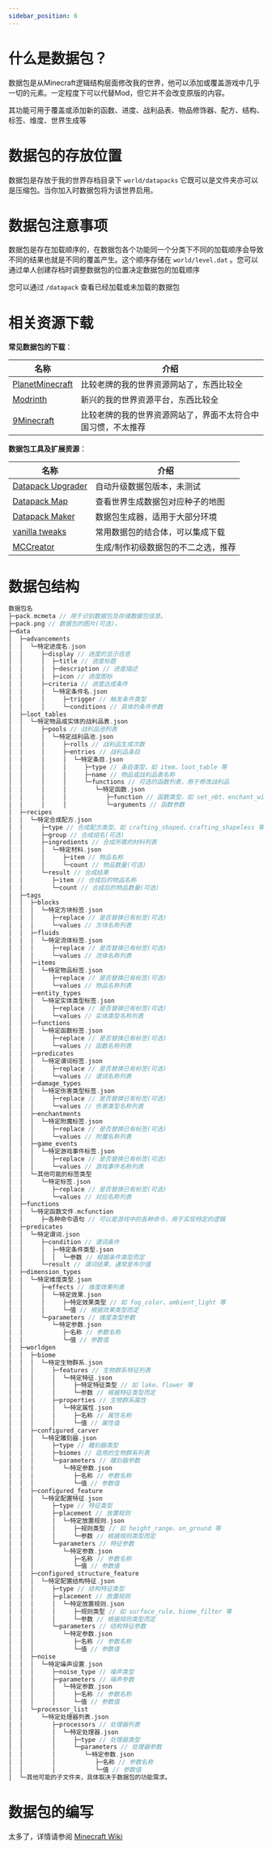 ```yaml
---
sidebar_position: 6
---
```


# 什么是数据包？

数据包是从Minecraft逻辑结构层面修改我的世界，他可以添加或覆盖游戏中几乎一切的元素。一定程度下可以代替Mod，但它并不会改变原版的内容。

其功能可用于覆盖或添加新的函数、进度、战利品表、物品修饰器、配方、结构、标签、维度、世界生成等

# 数据包的存放位置

数据包是存放于我的世界存档目录下 `world/datapacks` 它既可以是文件夹亦可以是压缩包。当你加入时数据包将为该世界启用。


# 数据包注意事项

数据包是存在加载顺序的，在数据包各个功能同一个分类下不同的加载顺序会导致不同的结果也就是不同的覆盖产生。这个顺序存储在 `world/level.dat` 。您可以通过单人创建存档时调整数据包的位置决定数据包的加载顺序

您可以通过 `/datapack` 查看已经加载或未加载的数据包

# 相关资源下载

**常见数据包的下载**：


| 名称                                                      | 介绍                                    |
|-----------------------------------------------------------|-----------------------------------------|
| [PlanetMinecraft](https://www.planetminecraft.com/data-packs/) | 比较老牌的我的世界资源网站了，东西比较全   |
| [Modrinth](https://modrinth.com/datapacks)          | 新兴的我的世界资源平台，东西比较全 |
| [9Minecraft](https://www.9minecraft.net/category/minecraft-data-packs/) | 比较老牌的我的世界资源网站了，界面不太符合中国习惯，不太推荐|

**数据包工具及扩展资源**：


| 名称                                                      | 介绍                                    |
|-----------------------------------------------------------|-----------------------------------------|
| [Datapack Upgrader](https://misode.github.io/upgrader/) | 自动升级数据包版本，未测试    |
| [Datapack Map](https://map.jacobsjo.eu/)          | 查看世界生成数据包对应种子的地图 |
| [Datapack Maker](https://misode.github.io/) | 数据包生成器，适用于大部分环境 |
| [vanilla tweaks](https://vanillatweaks.net/picker/datapacks/) | 常用数据包的结合体，可以集成下载 |
| [MCCreator](https://mcreator.net/about) | 生成/制作初级数据包的不二之选，推荐 |


# 数据包结构

```c
数据包名
├─pack.mcmeta // 用于识别数据包及存储数据包信息。
├─pack.png // 数据包的图片(可选)。
├─data
│  ├─advancements
│  │  └─特定进度名.json
│  │     ├─display // 进度的显示信息
│  │     │  ├─title // 进度标题
│  │     │  ├─description // 进度描述
│  │     │  ├─icon // 进度图标
│  │     ├─criteria // 进度达成条件
│  │     │  └─特定条件名.json
│  │     │     ├─trigger // 触发条件类型
│  │     │     └─conditions // 具体的条件参数
│  ├─loot_tables
│  │  └─特定物品或实体的战利品表.json
│  │     ├─pools // 战利品池列表
│  │     │  └─特定战利品池.json
│  │     │     ├─rolls // 战利品生成次数
│  │     │     ├─entries // 战利品条目
│  │     │     │  └─特定条目.json
│  │     │     │     ├─type // 条目类型，如 item、loot_table 等
│  │     │     │     ├─name // 物品或战利品表名称
│  │     │     │     └─functions // 可选的函数列表，用于修改战利品
│  │     │     │        └─特定函数.json
│  │     │     │           ├─function // 函数类型，如 set_nbt、enchant_with_levels 等
│  │     │     │           └─arguments // 函数参数
│  ├─recipes
│  │  └─特定合成配方.json
│  │     ├─type // 合成配方类型，如 crafting_shaped、crafting_shapeless 等
│  │     ├─group // 合成组名(可选)
│  │     ├─ingredients // 合成所需的材料列表
│  │     │  └─特定材料.json
│  │     │     ├─item // 物品名称
│  │     │     └─count // 物品数量(可选)
│  │     └─result // 合成结果
│  │        ├─item // 合成后的物品名称
│  │        └─count // 合成后的物品数量(可选)
│  ├─tags
│  │  ├─blocks
│  │  │  └─特定方块标签.json
│  │  │     ├─replace // 是否替换已有标签(可选)
│  │  │     └─values // 方块名称列表
│  │  ├─fluids
│  │  │  └─特定流体标签.json
│  │  │     ├─replace // 是否替换已有标签(可选)
│  │  │     └─values // 流体名称列表
│  │  ├─items
│  │  │  └─特定物品标签.json
│  │  │     ├─replace // 是否替换已有标签(可选)
│  │  │     └─values // 物品名称列表
│  │  ├─entity_types
│  │  │  └─特定实体类型标签.json
│  │  │     ├─replace // 是否替换已有标签(可选)
│  │  │     └─values // 实体类型名称列表
│  │  ├─functions
│  │  │  └─特定函数标签.json
│  │  │     ├─replace // 是否替换已有标签(可选)
│  │  │     └─values // 函数名称列表
│  │  ├─predicates
│  │  │  └─特定谓词标签.json
│  │  │     ├─replace // 是否替换已有标签(可选)
│  │  │     └─values // 谓词名称列表
│  │  ├─damage_types
│  │  │  └─特定伤害类型标签.json
│  │  │     ├─replace // 是否替换已有标签(可选)
│  │  │     └─values // 伤害类型名称列表
│  │  ├─enchantments
│  │  │  └─特定附魔标签.json
│  │  │     ├─replace // 是否替换已有标签(可选)
│  │  │     └─values // 附魔名称列表
│  │  ├─game_events
│  │  │  └─特定游戏事件标签.json
│  │  │     ├─replace // 是否替换已有标签(可选)
│  │  │     └─values // 游戏事件名称列表
│  │  └─其他可能的标签类型
│  │     └─特定标签.json
│  │        ├─replace // 是否替换已有标签(可选)
│  │        └─values // 对应名称列表
│  ├─functions
│  │  └─特定函数文件.mcfunction
│  │     ├─各种命令语句 // 可以是游戏中的各种命令，用于实现特定的逻辑
│  ├─predicates
│  │  └─特定谓词.json
│  │     ├─condition // 谓词条件
│  │     │  ├─特定条件类型.json
│  │     │  │  └─参数 // 根据条件类型而定
│  │     └─result // 谓词结果，通常是布尔值
│  ├─dimension_types
│  │  └─特定维度类型.json
│  │     ├─effects // 维度效果列表
│  │     │  └─特定效果.json
│  │     │     ├─特定效果类型 // 如 fog_color、ambient_light 等
│  │     │     └─值 // 根据效果类型而定
│  │     └─parameters // 维度类型参数
│  │        └─特定参数.json
│  │           ├─名称 // 参数名称
│  │           └─值 // 参数值
│  ├─worldgen
│  │  ├─biome
│  │  │  └─特定生物群系.json
│  │  │     ├─features // 生物群系特征列表
│  │  │     │  └─特定特征.json
│  │  │     │     ├─特定特征类型 // 如 lake、flower 等
│  │  │     │     └─参数 // 根据特征类型而定
│  │  │     ├─properties // 生物群系属性
│  │  │     │  └─特定属性.json
│  │  │     │     ├─名称 // 属性名称
│  │  │     │     └─值 // 属性值
│  │  ├─configured_carver
│  │  │  └─特定雕刻器.json
│  │  │     ├─type // 雕刻器类型
│  │  │     ├─biomes // 适用的生物群系列表
│  │  │     └─parameters // 雕刻器参数
│  │  │        └─特定参数.json
│  │  │           ├─名称 // 参数名称
│  │  │           └─值 // 参数值
│  │  ├─configured_feature
│  │  │  └─特定配置特征.json
│  │  │     ├─type // 特征类型
│  │  │     ├─placement // 放置规则
│  │  │     │  └─特定放置规则.json
│  │  │     │     ├─规则类型 // 如 height_range、on_ground 等
│  │  │     │     └─参数 // 根据规则类型而定
│  │  │     └─parameters // 特征参数
│  │  │        └─特定参数.json
│  │  │           ├─名称 // 参数名称
│  │  │           └─值 // 参数值
│  │  ├─configured_structure_feature
│  │  │  └─特定配置结构特征.json
│  │  │     ├─type // 结构特征类型
│  │  │     ├─placement // 放置规则
│  │  │     │  └─特定放置规则.json
│  │  │     │     ├─规则类型 // 如 surface_rule、biome_filter 等
│  │  │     │     └─参数 // 根据规则类型而定
│  │  │     └─parameters // 结构特征参数
│  │  │        └─特定参数.json
│  │  │           ├─名称 // 参数名称
│  │  │           └─值 // 参数值
│  │  ├─noise
│  │  │  └─特定噪声设置.json
│  │  │     ├─noise_type // 噪声类型
│  │  │     ├─parameters // 噪声参数
│  │  │     │  └─特定参数.json
│  │  │     │     ├─名称 // 参数名称
│  │  │     │     └─值 // 参数值
│  │  └─processor_list
│  │     └─特定处理器列表.json
│  │        ├─processors // 处理器列表
│  │        │  └─特定处理器.json
│  │        │     ├─type // 处理器类型
│  │        │     └─parameters // 处理器参数
│  │        │        └─特定参数.json
│  │        │           ├─名称 // 参数名称
│  │        │           └─值 // 参数值
│  └─其他可能的子文件夹，具体取决于数据包的功能需求。

```

# 数据包的编写

太多了，详情请参阅 [Minecraft Wiki](https://minecraft.fandom.com/wiki/Data_pack)

